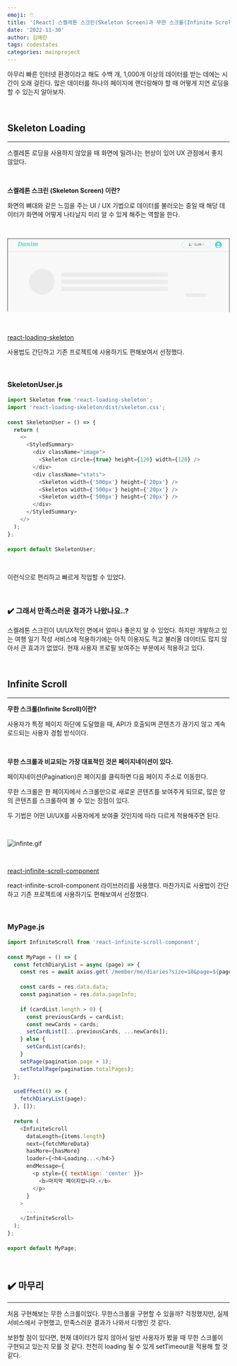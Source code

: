 ```yaml
---
emoji: 🖱️
title: '[React] 스켈레톤 스크린(Skeleton Screen)과 무한 스크롤(Infinite Scroll)'
date: '2022-11-30'
author: 김예린
tags: codestates
categories: mainproject
---
```


아무리 빠른 인터넷 환경이라고 해도 수백 개, 1,000개 이상의 데이터를 받는 데에는 시간이 오래 걸린다. 많은 데이터를 하나의 페이지에 랜더링해야 할 때 어떻게 지연 로딩을 할 수 있는지 알아보자.

<br>

## Skeleton Loading

---

스켈레톤 로딩을 사용하지 않았을 때 화면에 밀려나는 현상이 있어 UX 관점에서 좋지 않았다.

<br>

**스켈레톤 스크린 (Skeleton Screen) 이란?**

화면의 뼈대와 같은 느낌을 주는 UI / UX 기법으로 데이터를 불러오는 중일 때 해당 데이터가 화면에 어떻게 나타날지 미리 알 수 있게 해주는 역할을 한다.

<br>

![skele.gif)](skele.gif)

<br>

[react-loading-skeleton](https://www.npmjs.com/package/react-loading-skeleton)

사용법도 간단하고 기존 프로젝트에 사용하기도 편해보여서 선정했다.

<br>

### SkeletonUser.js

```js
import Skeleton from 'react-loading-skeleton';
import 'react-loading-skeleton/dist/skeleton.css';

const SkeletonUser = () => {
  return (
    <>
      <StyledSummary>
        <div className="image">
          <Skeleton circle={true} height={120} width={120} />
        </div>
        <div className="stats">
          <Skeleton width={'500px'} height={'20px'} />
          <Skeleton width={'500px'} height={'20px'} />
          <Skeleton width={'500px'} height={'20px'} />
        </div>
      </StyledSummary>
    </>
  );
};

export default SkeletonUser;
```

<br>

이런식으로 편리하고 빠르게 작업할 수 있었다.

<br>

### ✔️ 그래서 만족스러운 결과가 나왔나요..?

스켈레톤 스크린이 UI/UX적인 면에서 얼마나 좋은지 알 수 있었다. 하지만 개발하고 있는 여행 일기 작성 서비스에 적용하기에는 아직 이용자도 적고 불러올 데이터도 많지 않아서 큰 효과가 없었다. 현재 사용자 프로필 보여주는 부분에서 적용하고 있다.

<br>

## Infinite Scroll

---

**무한 스크롤(Infinite Scroll)이란?**

사용자가 특정 페이지 하단에 도달했을 때, API가 호출되며 콘텐츠가 끊기지 않고 계속 로드되는 사용자 경험 방식이다.

<br>

**무한 스크롤과 비교되는 가장 대표적인 것은 페이지네이션이 있다.**

페이지네이션(Pagination)은 페이지를 클릭하면 다음 페이지 주소로 이동한다.

무한 스크롤은 한 페이지에서 스크롤만으로 새로운 콘텐츠를 보여주게 되므로, 많은 양의 콘텐츠를 스크롤하여 볼 수 있는 장점이 있다.

두 기법은 어떤 UI/UX를 사용자에게 보여줄 것인지에 따라 다르게 적용해주면 된다.

<br>

![infinte.gif](infinte.gif)

<br>

[react-infinite-scroll-component](https://www.npmjs.com/package/react-infinite-scroll-component)

react-infinite-scroll-component 라이브러리를 사용했다. 마찬가지로 사용법이 간단하고 기존 프로젝트에 사용하기도 편해보여서 선정했다.

<br>

### MyPage.js

```js
import InfiniteScroll from 'react-infinite-scroll-component';

const MyPage = () => {
  const fetchDiaryList = async (page) => {
    const res = await axios.get(`/member/me/diaries?size=10&page=${page}`);

    const cards = res.data.data;
    const pagination = res.data.pageInfo;

    if (cardList.length > 0) {
      const previousCards = cardList;
      const newCards = cards;
      setCardList([...previousCards, ...newCards]);
    } else {
      setCardList(cards);
    }
    setPage(pagination.page + 1);
    setTotalPage(pagination.totalPages);
  };

  useEffect(() => {
    fetchDiaryList(page);
  }, []);

  return (
    <InfiniteScroll
      dataLength={items.length}
      next={fetchMoreData}
      hasMore={hasMore}
      loader={<h4>Loading...</h4>}
      endMessage={
        <p style={{ textAlign: 'center' }}>
          <b>마지막 페이지입니다.</b>
        </p>
      }
    >
      ...
    </InfiniteScroll>
  );
};

export default MyPage;
```

<br>

## ✔️ 마무리

---

처음 구현해보는 무한 스크롤이었다. 무한스크롤을 구현할 수 있을까? 걱정했지만, 실제 서비스에서 구현했고, 만족스러운 결과가 나와서 다행인 것 같다.

보완할 점이 있다면, 현재 데이터가 많지 않아서 일반 사용자가 봤을 때 무한 스크롤이 구현되고 있는지 모를 것 같다. 천천히 loading 될 수 있게 setTimeout을 적용해 할 것 같다.
